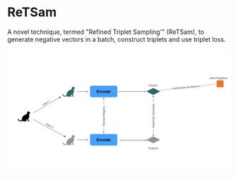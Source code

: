 # ReTSam
A novel technique, termed "Refined Triplet Sampling'" (ReTSam), to generate negative vectors in a batch, construct triplets and use triplet loss.

![schema of our algorithm](_trip_samp._004.jpeg)
